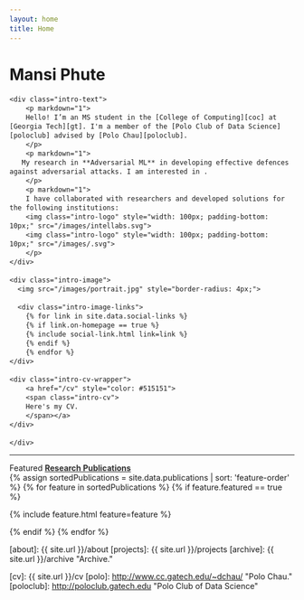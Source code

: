 ```yaml
---
layout: home
title: Home
---
```


<div>
<a href="https://mansiphute.com">
<!-- <img class="title-logo" src="/images/apw_logo.svg"> -->
</a>
</div>

<h1 class="intro-title">Mansi Phute</h1>

<!-- {% include nav.html %} -->

<div class="intro">
	
	<div class="intro-text">
		<p markdown="1">
		Hello! I’m an MS student in the [College of Computing][coc] at [Georgia Tech][gt]. I'm a member of the [Polo Club of Data Science][poloclub] advised by [Polo Chau][poloclub]. 
		</p>
		<p markdown="1">
       My research in **Adversarial ML** in developing effective defences against adversarial attacks. I am interested in .
		</p>
		<p markdown="1">
		I have collaborated with researchers and developed solutions for the following institutions:  
		<img class="intro-logo" style="width: 100px; padding-bottom: 10px;" src="/images/intellabs.svg">
		<img class="intro-logo" style="width: 100px; padding-bottom: 10px;" src="/images/.svg">
		</p>
	</div>

    <div class="intro-image">
      <img src="/images/portrait.jpg" style="border-radius: 4px;">

      <div class="intro-image-links">
    	{% for link in site.data.social-links %}
    	{% if link.on-homepage == true %}
    	{% include social-link.html link=link %}
    	{% endif %}
    	{% endfor %}
    </div>

    <div class="intro-cv-wrapper">
    	<a href="/cv" style="color: #515151">
    	<span class="intro-cv">
    	Here's my CV.
    	</span></a>
    </div>

    </div>

</div>

<!-- <div style="padding-top:15px;"></div> -->

<hr style="margin-left: 0;">
<div class="cover-wrapper">
	<div class="cover-side">
		Featured <a href="/cv#publications" style="color: #303030"><strong>Research Publications</strong></a>
	</div>
{% assign sortedPublications = site.data.publications | sort: 'feature-order' %}
{% for feature in sortedPublications %}
{% if feature.featured == true %}

{% include feature.html feature=feature %}

{% endif %}
{% endfor %}

</div>

[about]: {{ site.url }}/about
[projects]: {{ site.url }}/projects
[archive]: {{ site.url }}/archive "Archive."

[gt]: http://www.gatech.edu "Georgia Tech"
[cse]: http://cse.gatech.edu "Georgia Tech Computer Science"
[coc]: http://www.cc.gatech.edu "Georgia Tech College of Computing"

[cv]: {{ site.url }}/cv
[polo]: http://www.cc.gatech.edu/~dchau/ "Polo Chau."
[poloclub]: http://poloclub.gatech.edu "Polo Club of Data Science"
